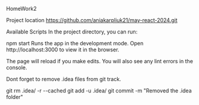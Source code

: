 HomeWork2

Project location
https://github.com/aniakarpliuk21/may-react-2024.git

Available Scripts
In the project directory, you can run:

npm start
Runs the app in the development mode.
Open http://localhost:3000 to view it in the browser.

The page will reload if you make edits.
You will also see any lint errors in the console.

Dont forget to remove .idea files from git track.

git rm .idea/ -r --cached 
git add -u .idea/
git commit -m "Removed the .idea folder"